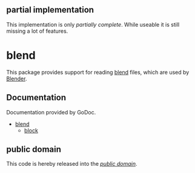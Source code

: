 partial implementation
----------------------

This implementation is only *partially complete*. While useable it is still
missing a lot of features.

blend
=====

This package provides support for reading [blend][1] files, which are used by
[Blender][].

[1]: http://www.blender.org/development/architecture/blender-file-format/
[Blender]: http://www.blender.org/

Documentation
-------------

Documentation provided by GoDoc.

- [blend][]
	- [block][]

[blend]: http://godoc.org/github.com/mewmew/blend
[block]: http://godoc.org/github.com/mewmew/blend/block

public domain
-------------

This code is hereby released into the *[public domain][]*.

[public domain]: https://creativecommons.org/publicdomain/zero/1.0/
